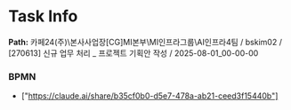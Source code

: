# Task Info

**Path:** 카페24(주)\본사사업장\[CG]MI본부\MI인프라그룹\AI인프라4팀 / bskim02 / [270613] 신규 업무 처리 _ 프로젝트 기획안 작성 / 2025-08-01_00-00-00

### BPMN
- ["https://claude.ai/share/b35cf0b0-d5e7-478a-ab21-ceed3f15440b"]

